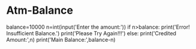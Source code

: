 # Atm-Balance
balance=10000
n=int(input('Enter the amount:'))
if n>balance:
    print('Error! Insufficient Balance.')
    print('Please Try Again!!!')
else:
    print('Credited Amount:',n)
    print('Main Balance:',balance-n)
